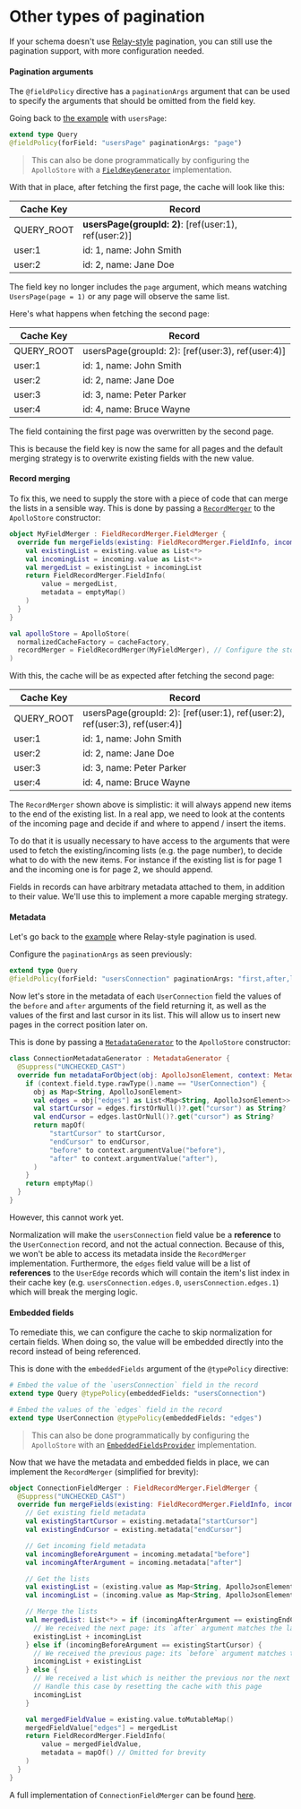 # Other types of pagination

If your schema doesn't use [Relay-style](https://relay.dev/graphql/connections.htm) pagination, you can still use the pagination support,
with more configuration needed.

#### Pagination arguments

The `@fieldPolicy` directive has a `paginationArgs` argument that can be used to specify the arguments that should be omitted from the field key.

Going back to [the example](pagination-home.md) with `usersPage`:


```graphql
extend type Query
@fieldPolicy(forField: "usersPage" paginationArgs: "page")
```

> This can also be done programmatically by configuring the `ApolloStore` with a [`FieldKeyGenerator`](https://apollographql.github.io/apollo-kotlin-normalized-cache-incubating/kdoc/normalized-cache-incubating/com.apollographql.cache.normalized.api/-field-key-generator/index.html?query=interface%20FieldKeyGenerator) implementation.

With that in place, after fetching the first page, the cache will look like this:

| Cache Key  | Record                                                |
|------------|-------------------------------------------------------|
| QUERY_ROOT | **usersPage(groupId: 2)**: [ref(user:1), ref(user:2)] |
| user:1     | id: 1, name: John Smith                               |
| user:2     | id: 2, name: Jane Doe                                 |

The field key no longer includes the `page` argument, which means watching `UsersPage(page = 1)` or any page will observe the same list.

Here's what happens when fetching the second page:

| Cache Key  | Record                                            |
|------------|---------------------------------------------------|
| QUERY_ROOT | usersPage(groupId: 2): [ref(user:3), ref(user:4)] |
| user:1     | id: 1, name: John Smith                           |
| user:2     | id: 2, name: Jane Doe                             |
| user:3     | id: 3, name: Peter Parker                         |
| user:4     | id: 4, name: Bruce Wayne                          |

The field containing the first page was overwritten by the second page.

This is because the field key is now the same for all pages and the default merging strategy is to overwrite existing fields with the new value.

#### Record merging

To fix this, we need to supply the store with a piece of code that can merge the lists in a sensible way.
This is done by passing a [`RecordMerger`](https://apollographql.github.io/apollo-kotlin-normalized-cache-incubating/kdoc/normalized-cache-incubating/com.apollographql.cache.normalized.api/-record-merger/index.html?query=interface%20RecordMerger) to the `ApolloStore` constructor:

```kotlin
object MyFieldMerger : FieldRecordMerger.FieldMerger {
  override fun mergeFields(existing: FieldRecordMerger.FieldInfo, incoming: FieldRecordMerger.FieldInfo): FieldRecordMerger.FieldInfo {
    val existingList = existing.value as List<*>
    val incomingList = incoming.value as List<*>
    val mergedList = existingList + incomingList
    return FieldRecordMerger.FieldInfo(
        value = mergedList,
        metadata = emptyMap()
    )
  }
}

val apolloStore = ApolloStore(
  normalizedCacheFactory = cacheFactory,
  recordMerger = FieldRecordMerger(MyFieldMerger), // Configure the store with the custom merger
)
```

With this, the cache will be as expected after fetching the second page:

| Cache Key  | Record                                                                      |
|------------|-----------------------------------------------------------------------------|
| QUERY_ROOT | usersPage(groupId: 2): [ref(user:1), ref(user:2), ref(user:3), ref(user:4)] |
| user:1     | id: 1, name: John Smith                                                     |
| user:2     | id: 2, name: Jane Doe                                                       |
| user:3     | id: 3, name: Peter Parker                                                   |
| user:4     | id: 4, name: Bruce Wayne                                                    |

The `RecordMerger` shown above is simplistic: it will always append new items to the end of the existing list.
In a real app, we need to look at the contents of the incoming page and decide if and where to append / insert the items.

To do that it is usually necessary to have access to the arguments that were used to fetch the existing/incoming lists (e.g. the page number),
to decide what to do with the new items.
For instance if the existing list is for page 1 and the incoming one is for page 2, we should append.

Fields in records can have arbitrary metadata attached to them, in addition to their value. We'll use this to implement a more capable merging strategy.

#### Metadata

Let's go back to the [example](pagination-relay-style.md) where Relay-style pagination is used.

Configure the `paginationArgs` as seen previously:

```graphql
extend type Query
@fieldPolicy(forField: "usersConnection" paginationArgs: "first,after,last,before")
```

Now let's store in the metadata of each `UserConnection` field the values of the `before` and `after` arguments of the field returning it,
as well as the values of the first and last cursor in its list.
This will allow us to insert new pages in the correct position later on.

This is done by passing a [`MetadataGenerator`](https://apollographql.github.io/apollo-kotlin-normalized-cache-incubating/kdoc/normalized-cache-incubating/com.apollographql.cache.normalized.api/-metadata-generator/index.html?query=interface%20MetadataGenerator) to the `ApolloStore` constructor:

```kotlin
class ConnectionMetadataGenerator : MetadataGenerator {
  @Suppress("UNCHECKED_CAST")
  override fun metadataForObject(obj: ApolloJsonElement, context: MetadataGeneratorContext): Map<String, ApolloJsonElement> {
    if (context.field.type.rawType().name == "UserConnection") {
      obj as Map<String, ApolloJsonElement>
      val edges = obj["edges"] as List<Map<String, ApolloJsonElement>>
      val startCursor = edges.firstOrNull()?.get("cursor") as String?
      val endCursor = edges.lastOrNull()?.get("cursor") as String?
      return mapOf(
          "startCursor" to startCursor,
          "endCursor" to endCursor,
          "before" to context.argumentValue("before"),
          "after" to context.argumentValue("after"),
      )
    }
    return emptyMap()
  }
}
```

However, this cannot work yet.

Normalization will make the `usersConnection` field value be a **reference** to the `UserConnection` record, and not the actual connection.
Because of this, we won't be able to access its metadata inside the `RecordMerger` implementation.
Furthermore, the `edges` field value will be a list of **references** to the `UserEdge` records which will contain the item's list index in their
cache key (e.g. `usersConnection.edges.0`, `usersConnection.edges.1`) which will break the merging logic.

#### Embedded fields

To remediate this, we can configure the cache to skip normalization for certain fields. When doing so, the value will be embedded directly into
the record instead of being referenced.

This is done with the `embeddedFields` argument of the `@typePolicy` directive:

```graphql
# Embed the value of the `usersConnection` field in the record
extend type Query @typePolicy(embeddedFields: "usersConnection")

# Embed the values of the `edges` field in the record
extend type UserConnection @typePolicy(embeddedFields: "edges")
```


> This can also be done programmatically by configuring the `ApolloStore` with an [`EmbeddedFieldsProvider`](https://apollographql.github.io/apollo-kotlin-normalized-cache-incubating/kdoc/normalized-cache-incubating/com.apollographql.cache.normalized.api/-embedded-fields-provider/index.html?query=interface%20EmbeddedFieldsProvider) implementation.

Now that we have the metadata and embedded fields in place, we can implement the `RecordMerger` (simplified for brevity):

```kotlin
object ConnectionFieldMerger : FieldRecordMerger.FieldMerger {
  @Suppress("UNCHECKED_CAST")
  override fun mergeFields(existing: FieldRecordMerger.FieldInfo, incoming: FieldRecordMerger.FieldInfo): FieldRecordMerger.FieldInfo {
    // Get existing field metadata
    val existingStartCursor = existing.metadata["startCursor"]
    val existingEndCursor = existing.metadata["endCursor"]

    // Get incoming field metadata
    val incomingBeforeArgument = incoming.metadata["before"]
    val incomingAfterArgument = incoming.metadata["after"]

    // Get the lists
    val existingList = (existing.value as Map<String, ApolloJsonElement>)["edges"] as List<*>
    val incomingList = (incoming.value as Map<String, ApolloJsonElement>)["edges"] as List<*>

    // Merge the lists
    val mergedList: List<*> = if (incomingAfterArgument == existingEndCursor) {
      // We received the next page: its `after` argument matches the last cursor of the existing list
      existingList + incomingList
    } else if (incomingBeforeArgument == existingStartCursor) {
      // We received the previous page: its `before` argument matches the first cursor of the existing list
      incomingList + existingList
    } else {
      // We received a list which is neither the previous nor the next page.
      // Handle this case by resetting the cache with this page
      incomingList
    }

    val mergedFieldValue = existing.value.toMutableMap()
    mergedFieldValue["edges"] = mergedList
    return FieldRecordMerger.FieldInfo(
        value = mergedFieldValue,
        metadata = mapOf() // Omitted for brevity
    )
  }
}
```

A full implementation of `ConnectionFieldMerger` can be found [here](https://github.com/apollographql/apollo-kotlin-normalized-cache-incubating/blob/main/normalized-cache-incubating/src/commonMain/kotlin/com/apollographql/cache/normalized/api/RecordMerger.kt#L136).

